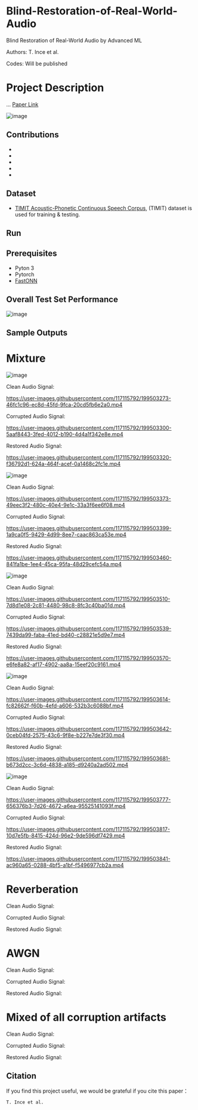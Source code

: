 # Blind-Restoration-of-Real-World-Audio
Blind Restoration of Real-World Audio by Advanced ML

Authors: T. Ince et al.

Codes: Will be published

# Project Description

...
[Paper Link](https://arxiv.org/)

![image](https://user-images.githubusercontent.com/117115792/199494058-461e8ebb-3c42-49f1-99c9-6d60c9edb40d.png)

## Contributions
-
-
-
-
-


## Dataset

- [TIMIT Acoustic-Phonetic Continuous Speech Corpus](https://catalog.ldc.upenn.edu/LDC93s1), (TIMIT) dataset is used for training & testing.

## Run


## Prerequisites
- Pyton 3
- Pytorch
- [FastONN](https://github.com/junaidmalik09/fastonn) 

## Overall Test Set Performance

![image](https://user-images.githubusercontent.com/117115792/199495286-e460905c-0bf4-4bed-9a10-d684b4c18827.png)


## Sample Outputs

# Mixture

![image](https://user-images.githubusercontent.com/117115792/199495942-65db537b-ad9b-4796-a73d-eeb869b4d9c2.png)

Clean Audio Signal:

https://user-images.githubusercontent.com/117115792/199503273-46fc1c96-ec8d-45fd-9fca-20cd5fb6e2a0.mp4

Corrupted Audio Signal:

https://user-images.githubusercontent.com/117115792/199503300-5aaf8443-3fed-4012-b190-4d4a1f342e8e.mp4

Restored Audio Signal:

https://user-images.githubusercontent.com/117115792/199503320-f36792d1-624a-464f-acef-0a1468c2fc1e.mp4

![image](https://user-images.githubusercontent.com/117115792/199496024-6841ed1a-da9d-4d2f-9969-45ced633f578.png)

Clean Audio Signal:

https://user-images.githubusercontent.com/117115792/199503373-49eec3f2-480c-40e4-9e1c-33a3f6ee6f08.mp4

Corrupted Audio Signal:

https://user-images.githubusercontent.com/117115792/199503399-1a9ca0f5-9429-4d99-8ee7-caac863ca53e.mp4

Restored Audio Signal:

https://user-images.githubusercontent.com/117115792/199503460-841fa1be-1ee4-45ca-95fa-48d29cefc54a.mp4

![image](https://user-images.githubusercontent.com/117115792/199496056-17d5519a-bcb2-4739-a52f-97cc55c6767c.png)

Clean Audio Signal:

https://user-images.githubusercontent.com/117115792/199503510-7d8d1e08-2c81-4480-98c8-8fc3c40ba01d.mp4

Corrupted Audio Signal:

https://user-images.githubusercontent.com/117115792/199503539-7439da99-faba-41ed-bd40-c28821e5d9e7.mp4

Restored Audio Signal:

https://user-images.githubusercontent.com/117115792/199503570-e6fe8a82-af17-4902-aa8a-15eef20c9161.mp4

![image](https://user-images.githubusercontent.com/117115792/199496109-2596a588-905c-4d9a-8cc7-83e09b5fe06e.png)

Clean Audio Signal:

https://user-images.githubusercontent.com/117115792/199503614-fc82662f-f60b-4efd-a606-532b3c6088bf.mp4

Corrupted Audio Signal:

https://user-images.githubusercontent.com/117115792/199503642-0ceb04fd-2575-43c6-9f8e-b227e7de3f30.mp4

Restored Audio Signal:

https://user-images.githubusercontent.com/117115792/199503681-b673d2cc-3c6d-4838-a185-d9240a2ad502.mp4

![image](https://user-images.githubusercontent.com/117115792/199496174-03f545b5-8baa-4062-a1f6-559eeb24f702.png)

Clean Audio Signal:

https://user-images.githubusercontent.com/117115792/199503777-656376b3-7d26-4672-a6ea-95525141093f.mp4

Corrupted Audio Signal:

https://user-images.githubusercontent.com/117115792/199503817-10d7e5fb-8415-424d-96e2-9de596df7429.mp4

Restored Audio Signal:

https://user-images.githubusercontent.com/117115792/199503841-ac960a65-0288-4bf5-a1bf-f5496977cb2a.mp4

# Reverberation

Clean Audio Signal:


Corrupted Audio Signal:


Restored Audio Signal:

# AWGN

Clean Audio Signal:


Corrupted Audio Signal:


Restored Audio Signal:

# Mixed of all corruption artifacts

Clean Audio Signal:


Corrupted Audio Signal:


Restored Audio Signal:
## Citation
If you find this project useful, we would be grateful if you cite this paper：

```http
T. Ince et al.
```
